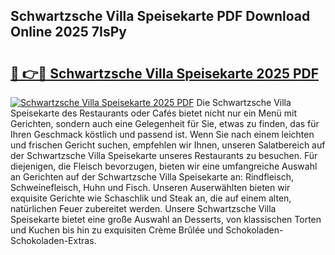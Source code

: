 ## Schwartzsche Villa Speisekarte PDF Download Online 2025 7IsPy

# <h2><a href="http://gcc7t67.nevu.top/?p=Schwartzsche+Villa+Speisekarte">🔗 👉🔴 Schwartzsche Villa Speisekarte 2025 PDF</a></h2>

[![Schwartzsche Villa Speisekarte 2025 PDF](https://i.imgur.com/dBaPXMq.png)](http://gcc7t67.nevu.top/?p=Schwartzsche+Villa+Speisekarte)
Die Schwartzsche Villa Speisekarte des Restaurants oder Cafés bietet nicht nur ein Menü mit Gerichten, sondern auch eine Gelegenheit für Sie, etwas zu finden, das für Ihren Geschmack köstlich und passend ist. Wenn Sie nach einem leichten und frischen Gericht suchen, empfehlen wir Ihnen, unseren Salatbereich auf der Schwartzsche Villa Speisekarte unseres Restaurants zu besuchen. Für diejenigen, die Fleisch bevorzugen, bieten wir eine umfangreiche Auswahl an Gerichten auf der Schwartzsche Villa Speisekarte an: Rindfleisch, Schweinefleisch, Huhn und Fisch. Unseren Auserwählten bieten wir exquisite Gerichte wie Schaschlik und Steak an, die auf einem alten, natürlichen Feuer zubereitet werden. Unsere Schwartzsche Villa Speisekarte bietet eine große Auswahl an Desserts, von klassischen Torten und Kuchen bis hin zu exquisiten Crème Brûlée und Schokoladen-Schokoladen-Extras.
